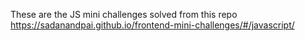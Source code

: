 These are the JS mini challenges solved from this repo https://sadanandpai.github.io/frontend-mini-challenges/#/javascript/
